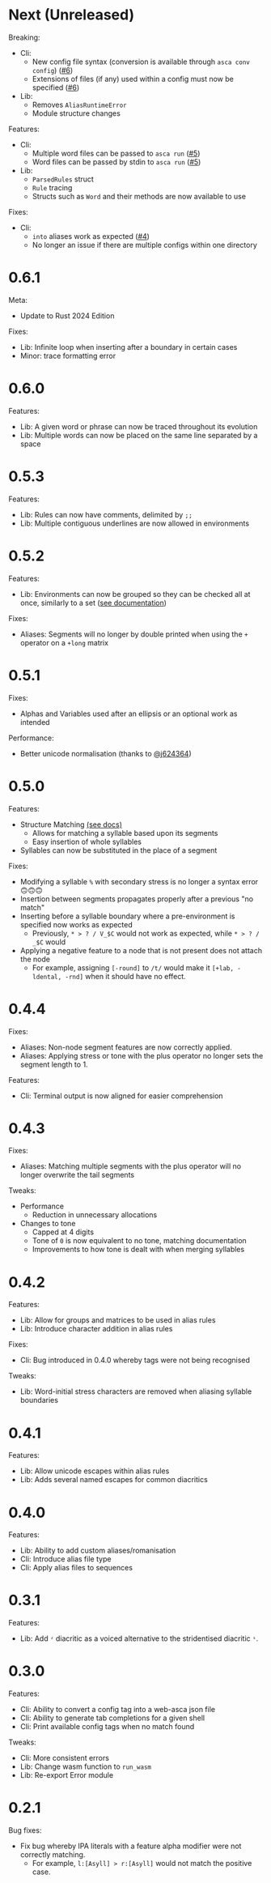 Next (Unreleased)
==================
Breaking:
* Cli:
    * New config file syntax (conversion is available through `asca conv config`) ([#6](https://github.com/Girv98/asca-rust/issues/6))
    * Extensions of files (if any) used within a config must now be specified ([#6](https://github.com/Girv98/asca-rust/issues/6))
* Lib:
    * Removes `AliasRuntimeError`
    * Module structure changes

Features:
* Cli:
    * Multiple word files can be passed to `asca run` ([#5](https://github.com/Girv98/asca-rust/issues/5))
    * Word files can be passed by stdin to `asca run` ([#5](https://github.com/Girv98/asca-rust/issues/5))
* Lib: 
    * `ParsedRules` struct 
    * `Rule` tracing
    * Structs such as `Word` and their methods are now available to use

Fixes:
* Cli: 
    * `into` aliases work as expected ([#4](https://github.com/Girv98/asca-rust/issues/4))
    * No longer an issue if there are multiple configs within one directory


0.6.1
==================
Meta:
* Update to Rust 2024 Edition

Fixes:
* Lib: Infinite loop when inserting after a boundary in certain cases
* Minor: trace formatting error

0.6.0
==================
Features:
* Lib: A given word or phrase can now be traced throughout its evolution
* Lib: Multiple words can now be placed on the same line separated by a space

0.5.3
==================
Features:
* Lib: Rules can now have comments, delimited by `;;`
* Lib: Multiple contiguous underlines are now allowed in environments

0.5.2
==================
Features:
* Lib: Environments can now be grouped so they can be checked all at once, similarly to a set ([see documentation](doc/doc.md#environment-sets))

Fixes:
* Aliases: Segments will no longer by double printed when using the `+` operator on a `+long` matrix

0.5.1
==================

Fixes:
* Alphas and Variables used after an ellipsis or an optional work as intended

Performance:
* Better unicode normalisation (thanks to [@j624364](https://github.com/j624364))

0.5.0
==================
Features:
* Structure Matching [(see docs)](/doc/doc.md#syllable-structure-matching)
    * Allows for matching a syllable based upon its segments
    * Easy insertion of whole syllables
* Syllables can now be substituted in the place of a segment

Fixes:
* Modifying a syllable `%` with secondary stress is no longer a syntax error 🙃🙃🙃
* Insertion between segments propagates properly after a previous "no match"
* Inserting before a syllable boundary where a pre-environment is specified now works as expected
    * Previously, `* > ? / V_$C` would not work as expected, while `* > ? / _$C` would
* Applying a negative feature to a node that is not present does not attach the node
    * For example, assigning `[-round]` to `/t/` would make it `[+lab, -ldental, -rnd]` when it should have no effect.

0.4.4
==================
Fixes:
* Aliases: Non-node segment features are now correctly applied.
* Aliases: Applying stress or tone with the plus operator no longer sets the segment length to 1.

Features:
* Cli: Terminal output is now aligned for easier comprehension

0.4.3
==================

Fixes:
* Aliases: Matching multiple segments with the plus operator will no longer overwrite the tail segments

Tweaks:
* Performance
    * Reduction in unnecessary allocations
* Changes to tone
    * Capped at 4 digits
    * Tone of `0` is now equivalent to no tone, matching documentation
    * Improvements to how tone is dealt with when merging syllables

0.4.2
==================

Features:
* Lib: Allow for groups and matrices to be used in alias rules
* Lib: Introduce character addition in alias rules

Fixes:
* Cli: Bug introduced in 0.4.0 whereby tags were not being recognised

Tweaks:
* Lib: Word-initial stress characters are removed when aliasing syllable boundaries

0.4.1
==================

Features:
* Lib: Allow unicode escapes within alias rules
* Lib: Adds several named escapes for common diacritics

0.4.0
==================

Features: 
* Lib: Ability to add custom aliases/romanisation
* Cli: Introduce alias file type
* Cli: Apply alias files to sequences

0.3.1
==================

Features: 
* Lib: Add `ᶻ` diacritic as a voiced alternative to the stridentised diacritic `ˢ`.

0.3.0
==================

Features: 
* Cli: Ability to convert a config tag into a web-asca json file 
* Cli: Ability to generate tab completions for a given shell
* Cli: Print available config tags when no match found

Tweaks:
* Cli: More consistent errors
* Lib: Change wasm function to `run_wasm`
* Lib: Re-export Error module

0.2.1
==================

Bug fixes:
* Fix bug whereby IPA literals with a feature alpha modifier were not correctly matching.
    * For example, `l:[Asyll] > r:[Asyll]` would not match the positive case.